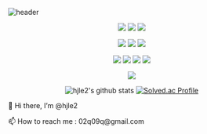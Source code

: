 ![header](https://capsule-render.vercel.app/api?type=Waving&color=auto&height=200&section=header&text=Hello&fontSize=70)

<div align="center">
<p>
  <img src="https://img.shields.io/badge/Spring-6DB33F?style=for-the-badge&logo=spring&logoColor=white"/>
  <img src="https://img.shields.io/badge/SpringBoot-6DB33F?style=for-the-badge&logo=springboot&logoColor=white"/>
  <img src="https://img.shields.io/badge/SpringCloud-FF3300?style=for-the-badge&logo=soundcloud&logoColor=white"/>
<p>
  <img src="https://img.shields.io/badge/Java-FF9E0F?style=for-the-badge&logo=angellist&logoColor=white"/>
  <img src="https://img.shields.io/badge/Python-3776AB?style=for-the-badge&logo=python&logoColor=white"/>
  <img src="https://img.shields.io/badge/CSharp-239120?style=for-the-badge&logo=csharp&logoColor=white"/>
<p>
  <img src="https://img.shields.io/badge/MariaDB-003545?style=for-the-badge&logo=mariadb&logoColor=white"/>
  <img src="https://img.shields.io/badge/MySQL-4479A1?style=for-the-badge&logo=mysql&logoColor=white"/>
  <img src="https://img.shields.io/badge/MongoDB-47A248?style=for-the-badge&logo=mongodb&logoColor=white"/>
  <img src="https://img.shields.io/badge/Firebase-FFCA28?style=for-the-badge&logo=firebase&logoColor=white"/>
<p>
  <img src="https://img.shields.io/badge/Git-F05032?style=for-the-badge&logo=git&logoColor=white"/>
  

![hjle2's github stats](https://github-readme-stats.vercel.app/api?username=hjle2&show_icons=true)
[![Solved.ac Profile](http://mazassumnida.wtf/api/v2/generate_badge?boj=hihyeon29)](https://solved.ac/hihyeon29/)
</div> 

<!---
hjle2/hjle2 is a ✨ special ✨ repository because its `README.md` (this file) appears on your GitHub profile.
You can click the Preview link to take a look at your changes.
--->

👋 Hi there, I’m @hjle2
<p>
📫 How to reach me : 02q09q@gmail.com
